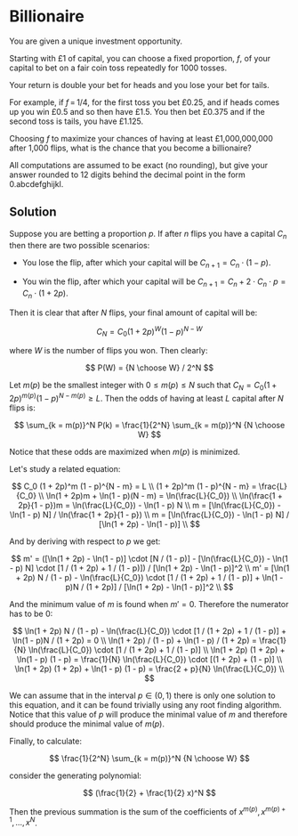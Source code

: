 # Billionaire

<p>You are given a unique investment opportunity.</p>
<p>Starting with £1 of capital, you can choose a fixed proportion, <var>f</var>, of your capital to bet on a fair coin toss repeatedly for 1000 tosses.</p>
<p>Your return is double your bet for heads and you lose your bet for tails.</p>
<p>For example, if <var>f</var> = 1/4,  for the first toss you bet £0.25, and if heads comes up you win £0.5 and so then have £1.5. You then bet £0.375 and if the second toss is tails, you have £1.125.</p>
<p>Choosing <var>f</var> to maximize your chances of having at least £1,000,000,000 after 1,000 flips, what is the chance that you become a billionaire?</p>
<p>All computations are assumed to be exact (no rounding), but give your answer rounded to 12 digits behind the decimal point in the form 0.abcdefghijkl.</p>

## Solution

Suppose you are betting a proportion $p$. If after $n$ flips you have a capital $C_n$ then there are two possible scenarios:

- You lose the flip, after which your capital will be $C_{n+1} = C_n \cdot (1 - p)$.

- You win the flip, after which your capital will be $C_{n+1} = C_n + 2 \cdot C_n \cdot p = C_n \cdot (1 + 2p)$.

Then it is clear that after $N$ flips, your final amount of capital will be:

$$
C_N = C_0 (1 + 2p)^W (1 - p)^{N - W}
$$

where $W$ is the number of flips you won. Then clearly:

$$
P(W) = {N \choose W} / 2^N
$$

Let $m(p)$ be the smallest integer with $0 \leq m(p) \leq N$ such that $C_N = C_0 (1 + 2p)^{m(p)} (1 - p)^{N - m(p)} \geq L$. Then the odds of having at least $L$ capital after $N$ flips is:

$$
\sum_{k = m(p)}^N P(k) = \frac{1}{2^N} \sum_{k = m(p)}^N {N \choose W}
$$

Notice that these odds are maximized when $m(p)$ is minimized.

Let's study a related equation:

$$
C_0 (1 + 2p)^m (1 - p)^{N - m} = L \\
(1 + 2p)^m (1 - p)^{N - m} = \frac{L}{C_0} \\
\ln(1 + 2p)m + \ln(1 - p)(N - m) = \ln(\frac{L}{C_0}) \\
\ln(\frac{1 + 2p}{1 - p})m = \ln(\frac{L}{C_0}) - \ln(1 - p) N \\
m = [\ln(\frac{L}{C_0}) - \ln(1 - p) N] / \ln(\frac{1 + 2p}{1 - p}) \\
m = [\ln(\frac{L}{C_0}) - \ln(1 - p) N] / [\ln(1 + 2p) - \ln(1 - p)] \\
$$

And by deriving with respect to $p$ we get:

$$
m' = ([\ln(1 + 2p) - \ln(1 - p)] \cdot [N / (1 - p)] - [\ln(\frac{L}{C_0}) - \ln(1 - p) N] \cdot [1 / (1 + 2p) + 1 / (1 - p)]) / [\ln(1 + 2p) - \ln(1 - p)]^2 \\
m' = [\ln(1 + 2p) N / (1 - p) - \ln(\frac{L}{C_0}) \cdot [1 / (1 + 2p) + 1 / (1 - p)] + \ln(1 - p)N / (1 + 2p)] / [\ln(1 + 2p) - \ln(1 - p)]^2 \\
$$

And the minimum value of $m$ is found when $m' = 0$. Therefore the numerator has to be $0$:

$$
\ln(1 + 2p) N / (1 - p) - \ln(\frac{L}{C_0}) \cdot [1 / (1 + 2p) + 1 / (1 - p)] + \ln(1 - p)N / (1 + 2p) = 0 \\
\ln(1 + 2p) / (1 - p) + \ln(1 - p) / (1 + 2p) = \frac{1}{N} \ln(\frac{L}{C_0}) \cdot [1 / (1 + 2p) + 1 / (1 - p)] \\
\ln(1 + 2p) (1 + 2p) + \ln(1 - p) (1 - p) = \frac{1}{N} \ln(\frac{L}{C_0}) \cdot [(1 + 2p) + (1 - p)] \\
\ln(1 + 2p) (1 + 2p) + \ln(1 - p) (1 - p) = \frac{2 + p}{N} \ln(\frac{L}{C_0}) \\
$$

We can assume that in the interval $p \in (0, 1)$ there is only one solution to this equation, and it can be found trivially using any root finding algorithm. Notice that this value of $p$ will produce the minimal value of $m$ and therefore should produce the minimal value of $m(p)$.

Finally, to calculate:

$$
\frac{1}{2^N} \sum_{k = m(p)}^N {N \choose W}
$$

consider the generating polynomial:

$$
(\frac{1}{2} + \frac{1}{2} x)^N
$$

Then the previous summation is the sum of the coefficients of $x^{m(p)}, x^{m(p) + 1}, \dots, x^N$.